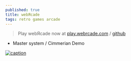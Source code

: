 ```yaml
---
published: true
title: webЯcade
tags: retro games arcade
---
```

> Play webЯcade now at [play.webrcade.com](https://play.webrcade.com/) / [github](https://github.com/webrcade/webrcade)

- Master system / Cimmerian Demo

[ ![caption](https://camo.githubusercontent.com/d264eeedd05aa9460e2b8cf0b27055cca8347cb56ec31e56e22d33fc55e70a50/68747470733a2f2f646f63732e77656272636164652e636f6d2f6173736574732f696d616765732f706c6174666f726d732f696f732f7361666172692d66756c6c2e706e673f7261773d74727565)](https://play.webrcade.com/)
